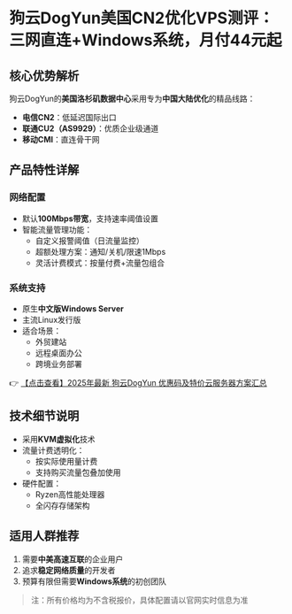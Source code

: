 # 狗云DogYun美国CN2优化VPS测评：三网直连+Windows系统，月付44元起

## 核心优势解析

狗云DogYun的**美国洛杉矶数据中心**采用专为**中国大陆优化**的精品线路：
- **电信CN2**：低延迟国际出口
- **联通CU2（AS9929）**：优质企业级通道
- **移动CMI**：直连骨干网

## 产品特性详解

### 网络配置
- 默认**100Mbps带宽**，支持速率阈值设置
- 智能流量管理功能：
  - 自定义报警阈值（日流量监控）
  - 超额处理方案：通知/关机/限速1Mbps
  - 灵活计费模式：按量付费+流量包组合

### 系统支持
- 原生**中文版Windows Server**
- 主流Linux发行版
- 适合场景：
  - 外贸建站
  - 远程桌面办公
  - 跨境业务部署

👉 [【点击查看】2025年最新 狗云DogYun 优惠码及特价云服务器方案汇总](https://bit.ly/DogYun)

## 技术细节说明
- 采用**KVM虚拟化**技术
- 流量计费透明化：
  - 按实际使用量计费
  - 支持购买流量包叠加使用
- 硬件配置：
  - Ryzen高性能处理器
  - 全闪存存储架构

## 适用人群推荐
1. 需要**中美高速互联**的企业用户
2. 追求**稳定网络质量**的开发者
3. 预算有限但需要**Windows系统**的初创团队

> 注：所有价格均为不含税报价，具体配置请以官网实时信息为准